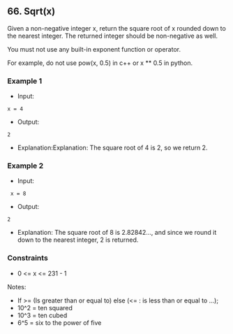 ## 66. Sqrt(x)

Given a non-negative integer x, return the square root of x rounded down to the nearest integer. The returned integer
should be non-negative as well.

You must not use any built-in exponent function or operator.

For example, do not use pow(x, 0.5) in c++ or x ** 0.5 in python.

### Example 1

- Input:

```
x = 4
```

- Output:

```shell
2
```

- Explanation:Explanation: The square root of 4 is 2, so we return 2.

### Example 2

- Input:

```
 x = 8
```

- Output:

```shell
2
```

- Explanation: The square root of 8 is 2.82842..., and since we round it down to the nearest integer, 2 is returned.

### Constraints

- 0 <= x <= 231 - 1

Notes:

- If >= (Is greater than or equal to) else (<= : is less than or equal to ...);
- 10^2 = ten squared
- 10^3 = ten cubed
- 6^5 = six to the power of five
